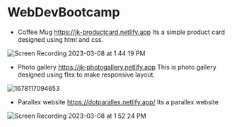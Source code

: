 # WebDevBootcamp

* Coffee Mug  https://jk-productcard.netlify.app
Its a simple product card designed using html and css.

![Screen Recording 2023-03-08 at 1 44 19 PM](https://user-images.githubusercontent.com/86514109/223658683-8fbcb67c-5a8e-4093-a6e0-8dc3b020e56f.gif)


* Photo gallery   https://jk-photogallery.netlify.app
This is photo gallery designed using flex to make responsive layout.

![1678117094653](https://user-images.githubusercontent.com/86514109/223659396-82999056-0cee-410c-a6e5-2bd1f629e2a9.gif)


* Parallex website https://dotparallex.netlify.app/
Its a parallex website 

![Screen Recording 2023-03-08 at 1 52 24 PM](https://user-images.githubusercontent.com/86514109/223661070-a88ffd10-a39f-4951-9852-fb1835719b16.gif)

